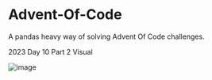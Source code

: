 # Advent-Of-Code
A pandas heavy way of solving Advent Of Code challenges.

2023 Day 10 Part 2 Visual

![image](https://github.com/scottboston/Advent-Of-Code/assets/23064098/f7258c9a-f897-4fb4-a4c9-d339a740e6dc)
